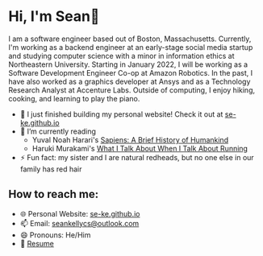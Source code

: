 # Hi, I'm Sean👋
I am a software engineer based out of Boston, Massachusetts. Currently, I'm working as a backend engineer at an early-stage social media startup and studying computer science with a minor in information ethics at Northeastern University. Starting in January 2022, I will be working as a Software Development Engineer Co-op at Amazon Robotics. In the past, I have also worked as a graphics developer at Ansys and as a Technology Research Analyst at Accenture Labs. Outside of computing, I enjoy hiking, cooking, and learning to play the piano.

<!--I also love to travel and explore new places, so I am open to opportunities outside of my current locale.-->

- 🔭 I just finished building my personal website! Check it out at [se-ke.github.io](https://se-ke.github.io)
- 🌱 I’m currently reading
  - Yuval Noah Harari's [Sapiens: A Brief History of Humankind](https://www.ynharari.com/book/sapiens-2/)
  - Haruki Murakami's [What I Talk About When I Talk About Running](https://www.harukimurakami.com/book/what-i-talk-about-when-i-talk-about-running-a-memoir) <!-- - 📆 I’m looking for software development co-ops and internships from January-August 2022-->
- ⚡ Fun fact: my sister and I are natural redheads, but no one else in our family has red hair
## How to reach me:
- 🌐 Personal Website: [se-ke.github.io](https://se-ke.github.io)
- 📫 Email: seankellycs@outlook.com
- 😄 Pronouns: He/Him
- 📄 [Resume](Sean_Kelly_Resume.pdf)
